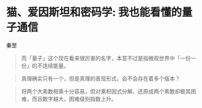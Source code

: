 # 猫、爱因斯坦和密码学: 我也能看懂的量子通信

秦罡

> 而「量子」这个现在看来很厉害的名字，本意不过是指微观世界中「一份一份」的不连续能量。

> 真理确实只有一个，但是真理的表现形式，会不会存在着多个版本？

> 将两个大素数相乘十分容易，但对乘积因式分解、还原成两个素数却极其困难，而且数字越大，困难级别指数上升。

